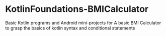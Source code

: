# KotlinFoundations-BMICalculator
Basic Kotlin programs and Android mini-projects for 
A basic BMI Calculator to grasp the basics of kotlin  syntax and conditional statements
